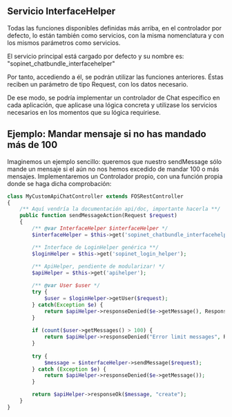 ## Servicio InterfaceHelper

Todas las funciones disponibles definidas más arriba, en el controlador por defecto, lo están también como servicios, con la misma nomenclatura 
y con los mismos parámetros como servicios.

El servicio principal está cargado por defecto y su nombre es: "sopinet_chatbundle_interfacehelper"
 
Por tanto, accediendo a él, se podrán utilizar las funciones anteriores. Éstas reciben un parámetro de tipo Request, con los datos necesario.

De ese modo, se podría implementar un controlador de Chat específico en cada aplicación, que aplicase una lógica concreta y utilizase los servicios
necesarios en los momentos que su lógica requiriese.

## Ejemplo: Mandar mensaje si no has mandado más de 100

Imaginemos un ejemplo sencillo: queremos que nuestro sendMessage sólo mande un mensaje si el aún no nos hemos excedido de mandar 100 o más
mensajes. Implementaremos un Controlador propio, con una función propia donde se haga dicha comprobación:

```php
class MyCustomApiChatController extends FOSRestController
{
    /** Aquí vendría la documentación api/doc, importante hacerla **/
    public function sendMessageAction(Request $request)
    {
        /** @var InterfaceHelper $interfaceHelper */
        $interfaceHelper = $this->get('sopinet_chatbundle_interfacehelper');

        /** Interface de LoginHelper genérica **/
        $loginHelper = $this->get('sopinet_login_helper');
        
        /** ApiHelper, pendiente de modularizar! */
        $apiHelper = $this->get('apihelper');

        /** @var User $user */
        try {
            $user = $loginHelper->getUser($request);
        } catch(Exception $e) {
            return $apiHelper->responseDenied($e->getMessage(), Response::HTTP_BAD_REQUEST);
        }
        
        if (count($user->getMessages() > 100) {
            return $apiHelper->responseDenied("Error limit messages", Response::HTTP_BAD_REQUEST);
        }
        
        try {
            $message = $interfaceHelper->sendMessage($request);
        } catch (Exception $e) {
            return $apiHelper->responseDenied($e->getMessage());
        }

        return $apiHelper->responseOk($message, "create");        
    }
}
```
